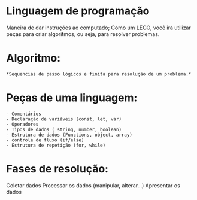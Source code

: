 # Linguagem de programação

Maneira de dar instruções ao computado;
Como um LEGO, você ira utilizar peças para criar algoritmos, ou seja, para resolver problemas.

# Algoritmo: 
    *Sequencias de passo lógicos e finita para resolução de um problema.*

# Peças de uma linguagem:

    - Comentários
    - Declaração de variáveis (const, let, var)
    - Operadores
    - Tipos de dados ( string, number, boolean)
    - Estrutura de dados (Functions, object, array)
    - controle de fluxo (if/else)
    - Estrutura de repetição (for, while)

# Fases de resolução:

Coletar dados
Processar os dados (manipular, alterar...)
Apresentar os dados
